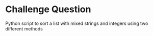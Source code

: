 # Challenge Question
Python script to sort a list with mixed strings and integers using two different methods
